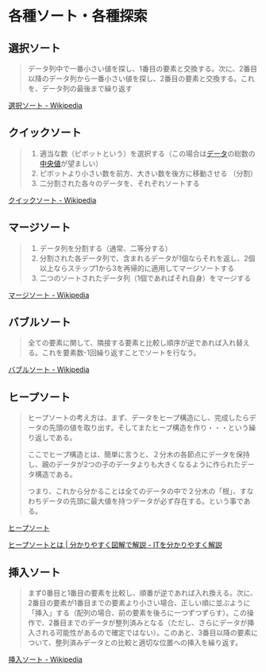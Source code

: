 # 各種ソート・各種探索

## 選択ソート

> データ列中で一番小さい値を探し、1番目の要素と交換する。次に、2番目以降のデータ列から一番小さい値を探し、2番目の要素と交換する。これを、データ列の最後まで繰り返す

[選択ソート \- Wikipedia](https://ja.wikipedia.org/wiki/%E9%81%B8%E6%8A%9E%E3%82%BD%E3%83%BC%E3%83%88#:~:text=%E9%81%B8%E6%8A%9E%E3%82%BD%E3%83%BC%E3%83%88%EF%BC%88%E8%8B%B1%3A%20selection%20sort,%E3%81%AA%E3%81%9F%E3%82%81%E3%80%81%E3%81%97%E3%81%B0%E3%81%97%E3%81%B0%E7%94%A8%E3%81%84%E3%82%89%E3%82%8C%E3%82%8B%E3%80%82)

## クイックソート

> 1. 適当な数（ピボットという）を選択する（この場合は[データ](https://ja.wikipedia.org/wiki/データ)の総数の[中央値](https://ja.wikipedia.org/wiki/中央値)が望ましい）
> 2. ピボットより小さい数を前方、大きい数を後方に移動させる （分割）
> 3. 二分割された各々のデータを、それぞれソートする

[クイックソート \- Wikipedia](https://ja.wikipedia.org/wiki/%E3%82%AF%E3%82%A4%E3%83%83%E3%82%AF%E3%82%BD%E3%83%BC%E3%83%88#:~:text=%E3%82%AF%E3%82%A4%E3%83%83%E3%82%AF%E3%82%BD%E3%83%BC%E3%83%88%20(quicksort)%20%E3%81%AF%E3%80%81,%E5%88%86%E5%89%B2%E7%B5%B1%E6%B2%BB%E6%B3%95%E3%81%AE%E4%B8%80%E7%A8%AE%E3%80%82)

## マージソート

> 1. データ列を分割する（通常、二等分する）
> 2. 分割された各データ列で、含まれるデータが1個ならそれを返し、2個以上ならステップ1から3を再帰的に適用してマージソートする
> 3. 二つのソートされたデータ列（1個であればそれ自身）をマージする

[マージソート \- Wikipedia](https://ja.wikipedia.org/wiki/%E3%83%9E%E3%83%BC%E3%82%B8%E3%82%BD%E3%83%BC%E3%83%88#:~:text=%E3%83%9E%E3%83%BC%E3%82%B8%E3%82%BD%E3%83%BC%E3%83%88%E3%81%AF%E3%80%81%E3%82%BD%E3%83%BC%E3%83%88%E3%81%AE,%E4%BD%9C%E6%A5%AD%E3%81%AF%E4%B8%A6%E5%88%97%E5%8C%96%E3%81%A7%E3%81%8D%E3%82%8B%E3%80%82)

## バブルソート

> 全ての要素に関して、隣接する要素と比較し順序が逆であれば入れ替える。これを要素数-1回繰り返すことでソートを行なう。

[バブルソート \- Wikipedia](https://ja.wikipedia.org/wiki/%E3%83%90%E3%83%96%E3%83%AB%E3%82%BD%E3%83%BC%E3%83%88)

## ヒープソート

> ヒープソートの考え方は、まず、データをヒープ構造にし、完成したらデータの先頭の値を取り出す。そしてまたヒープ構造を作り・・・という繰り返しである。
>
> ここでヒープ構造とは、簡単に言うと、２分木の各節点にデータを保持し、親のデータが2つの子のデータよりも大きくなるように作られたデータ構造である。
>
> つまり、これから分かることは全てのデータの中で２分木の「根」、すなわちデータの先頭に最大値を持つデータが必ず存在する。という事である。

[ヒープソート](http://www.th.cs.meiji.ac.jp/assets/researches/2005/omoto/heapsort.html)

[ヒープソートとは \| 分かりやすく図解で解説 \- ITを分かりやすく解説](https://medium-company.com/%E3%83%92%E3%83%BC%E3%83%97%E3%82%BD%E3%83%BC%E3%83%88/)

## 挿入ソート

> まず0番目と1番目の要素を比較し、順番が逆であれば入れ換える。次に、2番目の要素が1番目までの要素より小さい場合、正しい順に並ぶように「挿入」する（配列の場合、前の要素を後ろに一つずつずらす）。この操作で、2番目までのデータが整列済みとなる（ただし、さらにデータが挿入される可能性があるので確定ではない）。このあと、3番目以降の要素について、整列済みデータとの比較と適切な位置への挿入を繰り返す。

[挿入ソート \- Wikipedia](https://ja.wikipedia.org/wiki/%E6%8C%BF%E5%85%A5%E3%82%BD%E3%83%BC%E3%83%88#:~:text=%E6%8C%BF%E5%85%A5%E3%82%BD%E3%83%BC%E3%83%88%EF%BC%88%E3%82%A4%E3%83%B3%E3%82%B5%E3%83%BC%E3%82%B7%E3%83%A7%E3%83%B3%E3%82%BD%E3%83%BC%E3%83%88,%E5%AE%89%E5%AE%9A%E3%81%AA%E5%86%85%E9%83%A8%E3%82%BD%E3%83%BC%E3%83%88%E3%80%82)
